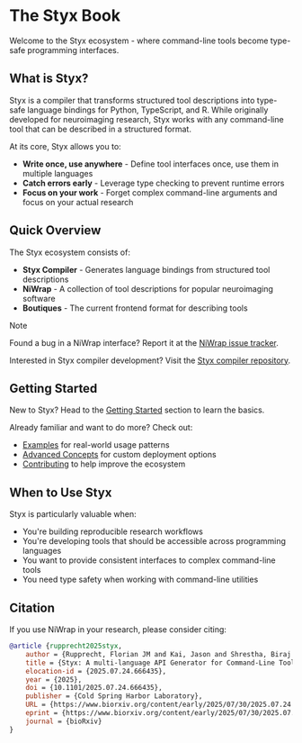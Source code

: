 # The Styx Book

Welcome to the Styx ecosystem - where command-line tools become type-safe programming interfaces.

## What is Styx?

Styx is a compiler that transforms structured tool descriptions into type-safe language bindings for Python, TypeScript, and R. While originally developed for neuroimaging research, Styx works with any command-line tool that can be described in a structured format.

At its core, Styx allows you to:

- **Write once, use anywhere** - Define tool interfaces once, use them in multiple languages
- **Catch errors early** - Leverage type checking to prevent runtime errors
- **Focus on your work** - Forget complex command-line arguments and focus on your actual research

## Quick Overview

The Styx ecosystem consists of:

- **Styx Compiler** - Generates language bindings from structured tool descriptions
- **NiWrap** - A collection of tool descriptions for popular neuroimaging software
- **Boutiques** - The current frontend format for describing tools

> [!NOTE]  
> Found a bug in a NiWrap interface? Report it at the [NiWrap issue tracker](https://github.com/styx-api/niwrap/issues).
>
> Interested in Styx compiler development? Visit the [Styx compiler repository](https://github.com/styx-api/styx).

## Getting Started

New to Styx? Head to the [Getting Started](./getting_started/README.md) section to learn the basics.

Already familiar and want to do more? Check out:

- [Examples](./examples/README.md) for real-world usage patterns
- [Advanced Concepts](./advanced_concepts/README.md) for custom deployment options
- [Contributing](./contributing/README.md) to help improve the ecosystem

## When to Use Styx

Styx is particularly valuable when:

- You're building reproducible research workflows
- You're developing tools that should be accessible across programming languages
- You want to provide consistent interfaces to complex command-line tools
- You need type safety when working with command-line utilities

## Citation

If you use NiWrap in your research, please consider citing:

```bibtex
@article {rupprecht2025styx,
	author = {Rupprecht, Florian JM and Kai, Jason and Shrestha, Biraj and Giavasis, Steven and Xu, Ting and Glatard, Tristan and Milham, Michael P and Kiar, Gregory},
	title = {Styx: A multi-language API Generator for Command-Line Tools},
	elocation-id = {2025.07.24.666435},
	year = {2025},
	doi = {10.1101/2025.07.24.666435},
	publisher = {Cold Spring Harbor Laboratory},
	URL = {https://www.biorxiv.org/content/early/2025/07/30/2025.07.24.666435},
	eprint = {https://www.biorxiv.org/content/early/2025/07/30/2025.07.24.666435.full.pdf},
	journal = {bioRxiv}
}
```
